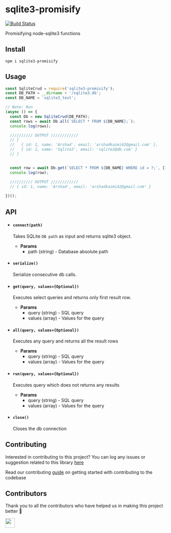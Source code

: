 # sqlite3-promisify

[![Build Status](https://api.travis-ci.com/arshadkazmi42/sqlite3-promisify.svg?branch=master)](https://api.travis-ci.com/arshadkazmi42/sqlite3-promisify)

Promisifying node-sqlite3 functions

## Install

```
npm i sqlite3-promisify
```

## Usage

```javascript
const SqliteCrud = require('sqlite3-promisify');
const DB_PATH = __dirname + '/sqlite3.db';
const DB_NAME = 'sqlite3_test';

// Note: Run 
(async () => {
  const Db = new SqliteCrud(DB_PATH);
  const rows = await Db.all(`SELECT * FROM ${DB_NAME};`);
  console.log(rows);

  ////////// OUTPUT ////////////
  // [ 
  //   { id: 1, name: 'Arshad', email: 'arshadkazmi42@gmail.com' },
  //   { id: 2, name: 'Sqlite3', email: 'sqlite3@db.com' }
  // ]


  const row = await Db.get(`SELECT * FROM ${DB_NAME} WHERE id = ?;`, [1]);
  console.log(row);

  ////////// OUTPUT ////////////
  // { id: 1, name: 'Arshad', email: 'arshadkazmi42@gmail.com' }
  
})();
```

## API

- #### `connect(path)`
  Takes SQLite `DB path` as input and returns sqlite3 object.
  - **Params**
    - path (string) - Database absolute path

- #### `serialize()`
  Serialize consecutive db calls.

- #### `get(query, values={Optional})`
  Executes select queries and returns only first result row. 
  - **Params**
    - query (string) - SQL query
    - values (array) - Values for the query

- #### `all(query, values={Optional})`
  Executes any query and returns all the result rows
  - **Params**
    - query (string) - SQL query
    - values (array) - Values for the query

- #### `run(query, values={Optional})`
  Executes query which does not returns any results
  - **Params**
    - query (string) - SQL query
    - values (array) - Values for the query

- #### `close()`
  Closes the db connection

## Contributing

Interested in contributing to this project?
You can log any issues or suggestion related to this library [here](https://github.com/arshadkazmi42/sqlite3-promisify/issues/new)

Read our contributing [guide](CONTRIBUTING.md) on getting started with contributing to the codebase

## Contributors

Thank you to all the contributors who have helped us in making this project better :raised_hands:

<a href="https://github.com/arshadkazmi42"><img src="https://github.com/arshadkazmi42.png" width="30" /></a>

